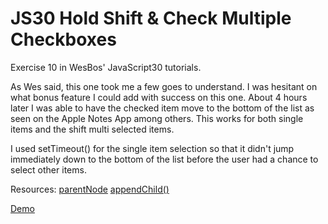 # JS30 Hold Shift & Check Multiple Checkboxes
Exercise 10 in WesBos' JavaScript30 tutorials.

As Wes said, this one took me a few goes to understand. I was hesitant on what bonus feature I could add with success on this one. About 4 hours later I was able to have the checked item move to the bottom of the list as seen on the Apple Notes App among others. This works for both single items and the shift multi selected items.

I used setTimeout() for the single item selection so that it didn't jump immediately down to the bottom of the list before the user had a chance to select other items. 

Resources: 
<a href='https://www.w3schools.com/jsref/prop_node_parentnode.asp'>parentNode</a>
<a href='https://www.w3schools.com/jsref/met_node_appendchild.asp'>appendChild()</a>

<a href='https://nikrowedevjs30-shift-check-checkboxes.netlify.app/'>Demo</a>